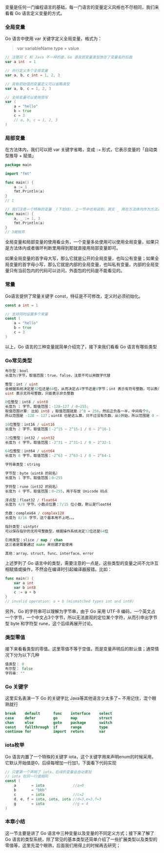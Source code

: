 变量是任何一门编程语言的基础，每一门语言的变量定义风格也不尽相同，我们来看看 Go 语言定义变量的方式。

### 全局变量
Go 语言中使用 var 关键字定义全局变量，格式为：

> var variableName type = value

```go
// 注意同 C 和 Java 不一样的是，Go 语言把变量类型放在了变量名的后面 
var a int  = 1 

// 并行定义多个全局变量
var a, b, c int = 1, 2, 3 

// 具有初始值的变量定义可以省略类型
var a, b, c = 1, 2, 3

// 全局变量可以使用简写
var (
    a = "hello"
    b = true
    c = 3
    // a, b, c = 1, 2, 3
)
```

### 局部变量
在方法体内，我们可以把 var 关键字省略，变成 `` := `` 形式，它表示变量的「自动类型推导 + 赋值」

```go
package main

import "fmt"

func main() {
    a := 1
    fmt.Println(a)
}
// 1

// 我们注意一个特殊的变量 _(下划线)，上一节中也有说到，其实 _ 用在方法体内作为方法返回值的接收是最常见的用途
func main() {
    a, _ := 1, 3
    fmt.Println(a)
}
// 3被抛弃
```

全局变量和局部变量的使用看业务，一个变量多处使用可以使用全局变量，如果只是方法体内或者循环判断里用得到那就直接用局部变量即可。

如果全局变量的首字母大写，那么它就是公开的全局变量，也叫公有变量；如果全局变量的首字母小写，那么它就是内部的全局变量，也叫私有变量。内部的全局变量只有当前包内的代码可以访问，外面包的代码是不能看见的。

### 常量
Go语言提供了常量关键字 const，特征是不可修改，定义时必须初始化。
```go
const a int = 1 

// 支持同时设置多个常量
const (
    a = "hello"
    b = true
    c = 3
)
```

以上，Go 语言的三种变量就简单介绍完了，接下来我们看看 Go 语言有哪些类型


### Go常见类型

```go
布尔型：bool
长度为1字节，取值范围：true，false，注意不可以用数字代替

整型：int / uint
会根据系统决定是32位还是64位，从而决定占4字节还是8字节；int 表示有符号整数，可以表示正负；
uint 表示无符号整数，只能表示非负整数

8位整型：int8 / uint8
长度为 1 字节，取值范围：-128~127 / 0~255;
取值范围计算: 比如 int8 ，取值范围就是 2^8 = 256，然后正负各一半，中间有个0，
所以范围是 -128 ~ 127；uint8 也是这么算，只不过没有负数，从0开始，所以范围是 0 ~ 255。

16位整型：int16 / uint16
长度为 2 字节，取值范围：-2^15 ~ 2^15-1 / 0 ~ 2^16-1

32位整型：int32 / uint32
长度为 4 字节，取值范围：-2^31 ~ 2^31-1 / 0 ~ 2^32-1

64位整型：int64 / uint64
长度为 8 字节，取值范围：-2^63 ~ 2^63-1 / 0 ~ 2^64-1

字符串类型：string

字节型：byte（uint8 的别名）
长度为 1 字节，取值范围：0~255

字符型：rune（int32 的别名）
长度为 4 字节，取值范围：0~255，用于存放 Unicode 码点

浮点型：float32 / float64
长度为 4/8 字节，小数点位置：7/15 位小数，默认是float64

负数：complex64 / complex128
长度为 8/16 字节，这个基本用不上吧。。。

指针类型：uintptr
可以保存指针的无符号整数型，根据操作系统决定32位还是64位

引用类型：slice / map / chan
这三者是需要通过 make 来创建才能使用

其他：array、struct、func、interface、error
```

上述罗列了 Go 语言中的类型，需要注意的一点是，这些类型的变量之间不允许互相赋值或操作，不然会在编译时引起编译器报错。比如：
```go
func main() {
	var a int
	var b int8
	c := a + b
}
// invalid operation: a + b (mismatched types int and int8)
```

另外，Go 的字符串可以理解为字节串，由于 Go 采用 UTF-8 编码，一个英文占一个字节，一个中文占3个字节，所以无法直观的定位某个字符，从而引申出字节型 byte 和字符型 rune，这个后续再展开讨论。


### 类型零值
接下来看看类型的零值。这里零值不等于空值，而是变量声明后的默认值；通常情况下分为以下几种
```go
值类型： 0
布尔型： false
字符串: ""
```

### Go 关键字
这里实名表演一下 Go 的关键字比 Java等其他语言少太多了~ 不用记住，混个眼熟就行

```go
break    default      func    interface    select
case     defer        go      map          struct
chan     else         goto    package      switch
const    fallthrough  if      range        type
continue for          import  return       var
```

### iota枚举
Go 语言内置了一个特殊的关键字 iota，这个关键字用来声明enum的时候采用，它默认开始值是0，后续每增加一行加1，下面看下代码实现
```go
// 只要第一个声明了 iota，后续的变量会自动累加
// iota 在同一行值相同
const (
	a       = iota             //a=0
	b       = "bbb"
	c       = iota             //c=2
	d, e, f = iota, iota, iota //d=3,e=3,f=3
	g       = iota             //g = 4
)

```

### 本章小结
这一节主要是讲了 Go 语言中三种变量以及变量的不同定义方式；接下来了解了 Go 语言的类型系统，除了常见的基本类型还简单介绍了一些扩展类型以及类型的零值等，这里先混个眼熟，后面我们用得上的时候再去研究；